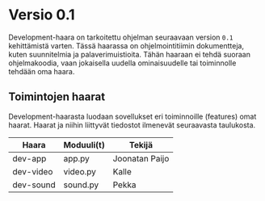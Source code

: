 # Versio 0.1 
Development-haara on tarkoitettu ohjelman seuraavaan version `0.1` kehittämistä varten. Tässä haarassa on ohjelmointitiimin dokumentteja, kuten suunnitelmia ja palaverimuistioita. 
Tähän haaraan ei tehdä suoraan ohjelmakoodia, vaan jokaisella uudella ominaisuudelle tai toiminnolle tehdään oma haara.

## Toimintojen haarat
Development-haarasta luodaan sovellukset eri toiminnoille (features) omat haarat. Haarat ja niihin liittyvät tiedostot ilmenevät seuraavasta taulukosta.

| Haara | Moduuli(t) | Tekijä |
|---|---|---|
dev-app | app.py | Joonatan Paijo 
dev-video | video.py | Kalle
dev-sound | sound.py | Pekka
